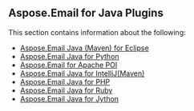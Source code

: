 ## Aspose.Email for Java Plugins

This section contains information about the following:
* [Aspose.Email Java (Maven) for Eclipse](https://github.com/m-ikramulhaq/Aspose.Email-for-Java/tree/master/Plugins/Aspose.Email%20Java%20(Maven)%20for%20Eclipse)
* [Aspose.Email Java for Python](https://github.com/m-ikramulhaq/Aspose.Email-for-Java/tree/master/Plugins/Aspose.Email%20Java%20for%20Python)
* [Aspose.Email for Apache POI](https://github.com/m-ikramulhaq/Aspose.Email-for-Java/tree/master/Plugins/Aspose_Email_for_Apache_POI)
* [Aspose.Email Java for IntelliJ(Maven)](https://github.com/m-ikramulhaq/Aspose.Email-for-Java/tree/master/Plugins/Aspose_Email_Java_for_IntelliJ(Maven))
* [Aspose.Email Java for PHP](https://github.com/m-ikramulhaq/Aspose.Email-for-Java/tree/master/Plugins/Aspose_Email_Java_for_PHP)
* [Aspose.Email Java for Ruby](https://github.com/m-ikramulhaq/Aspose.Email-for-Java/tree/master/Plugins/Aspose_Email_Java_for_Ruby)
* [Aspose.Email Java for Jython](https://github.com/m-ikramulhaq/Aspose.Email-for-Java/tree/master/Plugins/Aspose-Email-Java-for-Jython)